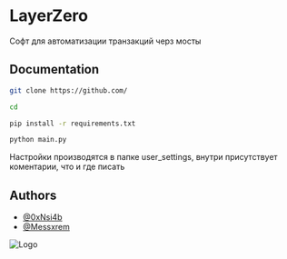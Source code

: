 
# LayerZero

Софт для автоматизации транзакций черз мосты


## Documentation

```bash
git clone https://github.com/

cd 

pip install -r requirements.txt

python main.py
```

Настройки производятся в папке user_settings, внутри присутствует коментарии, что и где писать

## Authors

- [@0xNsi4b](https://github.com/0xNsi4b)
- [@Messxrem](https://github.com/Messxrem)



![Logo](https://i.ibb.co/NnC2RhQ/2023-11-02-21-01-10.png)

